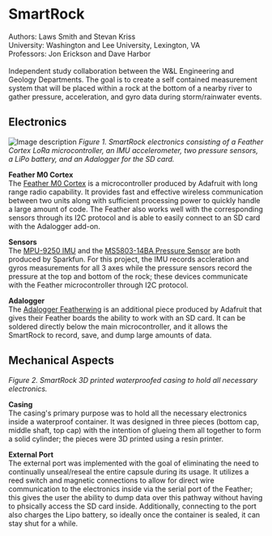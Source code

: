 # SmartRock

Authors: Laws Smith and Stevan Kriss\
University: Washington and Lee University, Lexington, VA\
Professors: Jon Erickson and Dave Harbor\
\
Independent study collaboration between the W&L Engineering and Geology Departments.  The goal is to create a self contained measurement system that will be placed within a rock at the bottom of a nearby river to gather pressure, acceleration, and gyro data during storm/rainwater events.<br/>
  
## Electronics
 
   ![Image description](https://user-images.githubusercontent.com/63022881/78575936-01908800-77fa-11ea-98aa-a51f17e20751.jpg)
*Figure 1.  SmartRock electronics consisting of a Feather Cortex LoRa microcontroller, an IMU accelerometer, two pressure sensors, a LiPo battery, and an Adalogger for the SD card.*<br/>

**Feather M0 Cortex**<br/>
The [Feather M0 Cortex](https://www.adafruit.com/product/3178) is a microcontroller produced by Adafruit with long range radio capability.  It provides fast and effective wireless communication between two units along with sufficient processing power to quickly handle a large amount of code.  The Feather also works well with the corresponding sensors through its I2C protocol and is able to easily connect to an SD card with the Adalogger add-on.<br/>

**Sensors**<br/>
The [MPU-9250 IMU](https://www.sparkfun.com/products/13762) and the [MS5803-14BA Pressure Sensor](https://www.sparkfun.com/products/12909) are both produced by Sparkfun.  For this project, the IMU records accleration and gyros measurements for all 3 axes while the pressure sensors record the pressure at the top and bottom of the rock; these devices communicate with the Feather microcontroller through I2C protocol.<br/>

**Adalogger**<br/>
The [Adalogger Featherwing](https://www.adafruit.com/product/2922) is an additional piece produced by Adafruit that gives their Feather boards the ability to work with an SD card.  It can be soldered directly below the main microcontroller, and it allows the SmartRock to record, save, and dump large amounts of data.<br/>

## Mechanical Aspects


*Figure 2.  SmartRock 3D printed waterproofed casing to hold all necessary electronics.*<br/>

**Casing**<br/>
The casing's primary purpose was to hold all the necessary electronics inside a waterproof container.  It was designed in three pieces (bottom cap, middle shaft, top cap) with the intention of glueing them all together to form a solid cylinder; the pieces were 3D printed using a resin printer.<br/>

**External Port**<br/>
The external port was implemented with the goal of eliminating the need to continually unseal/reseal the entire capsule during its usage.  It utilizes a reed switch and magnetic connections to allow for direct wire communication to the electronics inside via the serial port of the Feather; this gives the user the ability to dump data over this pathway without having to phsically access the SD card inside.  Additionally, connecting to the port also charges the Lipo battery, so ideally once the container is sealed, it can stay shut for a while.
